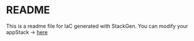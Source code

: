 # README
This is a readme file for IaC generated with StackGen.
You can modify your appStack -> [here](http://main.dev.stackgen.com/appstacks/4425dde2-f8f3-4942-92fd-fc6269fc8753)
